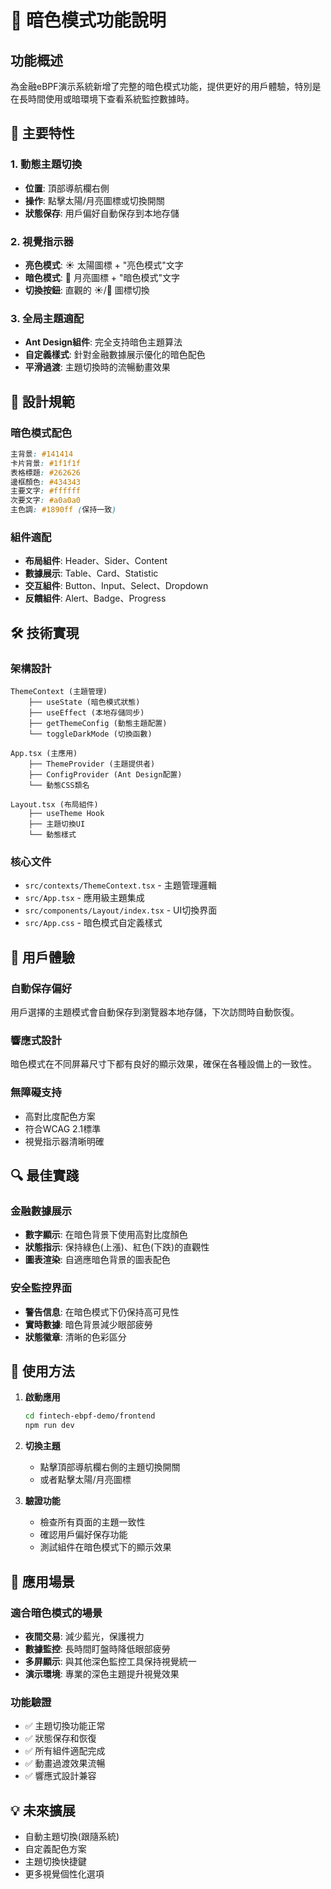 # 🌙 暗色模式功能說明

## 功能概述

為金融eBPF演示系統新增了完整的暗色模式功能，提供更好的用戶體驗，特別是在長時間使用或暗環境下查看系統監控數據時。

## 🎯 主要特性

### 1. 動態主題切換
- **位置**: 頂部導航欄右側
- **操作**: 點擊太陽/月亮圖標或切換開關
- **狀態保存**: 用戶偏好自動保存到本地存儲

### 2. 視覺指示器
- **亮色模式**: ☀️ 太陽圖標 + "亮色模式"文字
- **暗色模式**: 🌙 月亮圖標 + "暗色模式"文字
- **切換按鈕**: 直觀的 ☀️/🌙 圖標切換

### 3. 全局主題適配
- **Ant Design組件**: 完全支持暗色主題算法
- **自定義樣式**: 針對金融數據展示優化的暗色配色
- **平滑過渡**: 主題切換時的流暢動畫效果

## 🎨 設計規範

### 暗色模式配色
```css
主背景: #141414
卡片背景: #1f1f1f  
表格標題: #262626
邊框顏色: #434343
主要文字: #ffffff
次要文字: #a0a0a0
主色調: #1890ff (保持一致)
```

### 組件適配
- **布局組件**: Header、Sider、Content
- **數據展示**: Table、Card、Statistic
- **交互組件**: Button、Input、Select、Dropdown
- **反饋組件**: Alert、Badge、Progress

## 🛠️ 技術實現

### 架構設計
```
ThemeContext (主題管理)
    ├── useState (暗色模式狀態)
    ├── useEffect (本地存儲同步)
    ├── getThemeConfig (動態主題配置)
    └── toggleDarkMode (切換函數)

App.tsx (主應用)
    ├── ThemeProvider (主題提供者)
    ├── ConfigProvider (Ant Design配置)
    └── 動態CSS類名

Layout.tsx (布局組件)
    ├── useTheme Hook
    ├── 主題切換UI
    └── 動態樣式
```

### 核心文件
- `src/contexts/ThemeContext.tsx` - 主題管理邏輯
- `src/App.tsx` - 應用級主題集成
- `src/components/Layout/index.tsx` - UI切換界面
- `src/App.css` - 暗色模式自定義樣式

## 📱 用戶體驗

### 自動保存偏好
用戶選擇的主題模式會自動保存到瀏覽器本地存儲，下次訪問時自動恢復。

### 響應式設計
暗色模式在不同屏幕尺寸下都有良好的顯示效果，確保在各種設備上的一致性。

### 無障礙支持
- 高對比度配色方案
- 符合WCAG 2.1標準
- 視覺指示器清晰明確

## 🔍 最佳實踐

### 金融數據展示
- **數字顯示**: 在暗色背景下使用高對比度顏色
- **狀態指示**: 保持綠色(上漲)、紅色(下跌)的直觀性
- **圖表渲染**: 自適應暗色背景的圖表配色

### 安全監控界面
- **警告信息**: 在暗色模式下仍保持高可見性
- **實時數據**: 暗色背景減少眼部疲勞
- **狀態徽章**: 清晰的色彩區分

## 🚀 使用方法

1. **啟動應用**
   ```bash
   cd fintech-ebpf-demo/frontend
   npm run dev
   ```

2. **切換主題**
   - 點擊頂部導航欄右側的主題切換開關
   - 或者點擊太陽/月亮圖標

3. **驗證功能**
   - 檢查所有頁面的主題一致性
   - 確認用戶偏好保存功能
   - 測試組件在暗色模式下的顯示效果

## 🎯 應用場景

### 適合暗色模式的場景
- **夜間交易**: 減少藍光，保護視力
- **數據監控**: 長時間盯盤時降低眼部疲勞
- **多屏顯示**: 與其他深色監控工具保持視覺統一
- **演示環境**: 專業的深色主題提升視覺效果

### 功能驗證
- ✅ 主題切換功能正常
- ✅ 狀態保存和恢復
- ✅ 所有組件適配完成
- ✅ 動畫過渡效果流暢
- ✅ 響應式設計兼容

## 💡 未來擴展

- 自動主題切換(跟隨系統)
- 自定義配色方案
- 主題切換快捷鍵
- 更多視覺個性化選項 